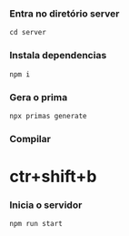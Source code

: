 ### Entra no diretório server
```
cd server
```
### Instala dependencias
```
npm i
```
### Gera o prima
```
npx primas generate
```
### Compilar
# ctr+shift+b

### Inicia o servidor
```
npm run start
```
